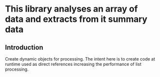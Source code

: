 # This library analyses an array of data and extracts from it summary data

## Introduction

Create dynamic objects for processing.
The intent here is to create code at runtime used as direct references increasing the performance of list processing.

